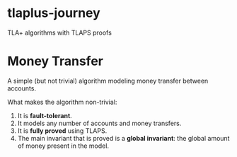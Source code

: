 # tlaplus-journey
TLA+ algorithms with TLAPS proofs

# Money Transfer
A simple (but not trivial) algorithm modeling money transfer between accounts.

What makes the algorithm non-trivial:
1. It is **fault-tolerant**.
2. It models any number of accounts and money transfers.
3. It is **fully proved** using TLAPS.
4. The main invariant that is proved is a **global invariant**: the global amount of money present in the model.